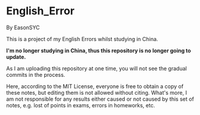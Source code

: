 # English_Error

By EasonSYC

This is a project of my English Errors whilst studying in China.

**I'm no longer studying in China, thus this repository is no longer going to update.**

As I am uploading this repository at one time, you will not see the gradual commits in the process.

Here, according to the MIT License, everyone is free to obtain a copy of these notes, but editing them is not allowed without citing. What's more, I am not responsible for any results either caused or not caused by this set of notes, e.g. lost of points in exams, errors in homeworks, etc.